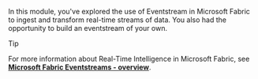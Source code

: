 In this module, you've explored the use of Eventstream in Microsoft Fabric to ingest and transform real-time streams of data. You also had the opportunity to build an eventstream of your own.

> [!TIP]
> For more information about Real-Time Intelligence in Microsoft Fabric, see **[Microsoft Fabric Eventstreams - overview](/fabric/real-time-intelligence/event-streams/overview)**.
